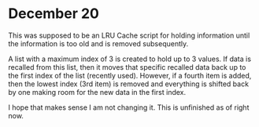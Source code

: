 # December 20

This was supposed to be an LRU Cache script for holding information until the information is too old and is removed subsequently.

A list with a maximum index of 3 is created to hold up to 3 values. If data is recalled from this list, then it moves that specific
recalled data back up to the first index of the list (recently used). However, if a fourth item is added, then the lowest index (3rd item)
is removed and everything is shifted back by one making room for the new data in the first index.

I hope that makes sense I am not changing it. This is unfinished as of right now. 
